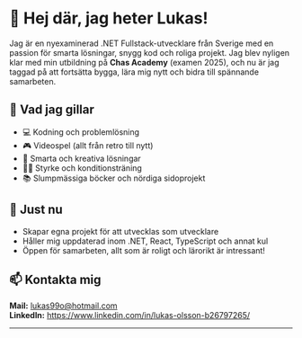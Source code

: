 # 👋 Hej där, jag heter Lukas!

Jag är en nyexaminerad .NET Fullstack-utvecklare från Sverige med en passion för smarta lösningar, snygg kod och roliga projekt. Jag blev nyligen klar med min utbildning på **Chas Academy** (examen 2025), och nu är jag taggad på att fortsätta bygga, lära mig nytt och bidra till spännande samarbeten.

## 👀 Vad jag gillar
- 💻 Kodning och problemlösning
- 🎮 Videospel (allt från retro till nytt)
- 🧠 Smarta och kreativa lösningar
- 🏋️‍♂️ Styrke och konditionsträning
- 📚 Slumpmässiga böcker och nördiga sidoprojekt

## 🌱 Just nu
- Skapar egna projekt för att utvecklas som utvecklare
- Håller mig uppdaterad inom .NET, React, TypeScript och annat kul
- Öppen för samarbeten, allt som är roligt och lärorikt är intressant!

## 📫 Kontakta mig
**Mail:** lukas99o@hotmail.com  
**LinkedIn:** https://www.linkedin.com/in/lukas-olsson-b26797265/

---

<!---
lukas99o/lukas99o is a ✨ special ✨ repository because its `README.md` (this file) appears on your GitHub profile.
You can click the Preview link to take a look at your changes.
--->
